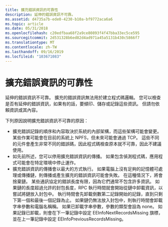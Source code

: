 ```yaml
---
title: 擴充錯誤資訊的可靠性
description: 延伸的錯誤資訊不可靠。
ms.assetid: d4735a7b-ede0-4230-b10a-bf9772aca6a6
ms.topic: article
ms.date: 05/31/2018
ms.openlocfilehash: c20edfbaa68f2a9ce80893f4f47bba33ec5ce595
ms.sourcegitcommit: 2d531328b6ed82d4ad971a45a5131b430c5866f7
ms.translationtype: MT
ms.contentlocale: zh-TW
ms.lasthandoff: 09/16/2019
ms.locfileid: "103671083"
---
```

# <a name="reliability-of-extended-error-information"></a>擴充錯誤資訊的可靠性

延伸的錯誤資訊不可靠。 擴充的錯誤資訊無法用於建立程式碼邏輯。 您可以檢查是否有延伸的錯誤資訊，如果有的話，要傾印、儲存或記錄這些資訊。 但請勿依賴資訊或其內容。

下列原因說明擴充錯誤資訊不可靠的原因：

-   擴充錯誤記錄的順序和內容取決於系統的內部架構，而這些架構可能會變更。 某些作業可能會在目前的系統上 NPFS，但未來可能會通過 TCP。 這些不同的元件會產生非常不同的錯誤碼，因此程式碼檢查原本就不可靠，因此不建議使用。
-   如先前所述，您可以停用擴充錯誤資訊的傳播。 如果包含偵測程式碼，應用程式可能會在特定環境中停止運作。
-   擴充錯誤資訊的傳播會以最大的方式執行。 如果電腦上沒有足夠的記憶體可處理或傳播鏈，則傳播或產生擴充的錯誤資訊可能會失敗。 在這種情況下，將會捨棄鏈。 某些通訊協定的錯誤長度有限，因為它們通常不包含許多資訊。 如果鏈的長度超過允許的封包長度，RPC 執行時間就會開始從鏈中卸載資訊，以嘗試將鏈放入封包中。 執行時間會先卸載倒數第二記錄開始的記錄，直到只剩下第一個和最後一個記錄為止。 如果鏈仍無法放入封包中，則執行時間會卸載字串參數和電腦名稱稱。 如果已卸載字串參數，參數的類型會設為 none。 如果記錄已卸載，則會在下一筆記錄中設定 EEInfoNextRecordsMissing 旗標，並在上一筆記錄中設定 EEInfoPreviousRecordsMissing。

 

 




